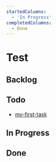 ```yaml
---
startedColumns:
  - 'In Progress'
completedColumns:
  - Done
---
```


# Test

## Backlog

## Todo

- [my-first-task](tasks/my-first-task.md)

## In Progress

## Done
